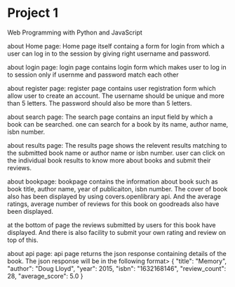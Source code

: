 # Project 1

Web Programming with Python and JavaScript

about Home page:
Home page itself containg a form for login from which a user can log in to the session by giving right username and password.

about login page:
login page contains login form which makes user to log in to session only if usernme and password match each other

about register page:
register page contains user registration form which allow user to create an account.
The username should be unique and more than 5 letters.
The password should also be more than 5 letters.

about search page:
The search page contains an input field by which a book can be searched.
one can search for a book by its name, author name, isbn number.

about results page:
The results page shows the relevent results matching to the submitted book name or author name or isbn number.
user can click on the individual book results to know more about books and submit their reviews.

about bookpage:
bookpage contains the information about book such as book title, author name, year of publicaiton, isbn number.
The cover of book also has been displayed by using covers.openlibrary api.
And the average ratings, average number of reviews for this book on goodreads also have been displayed.

at the bottom of page the reviews submitted by users for this book have displayed.
And there is also facility to submit your own rating and review on top of this.

about api page:
api page returns the json response containing details of the book.
The json response will be in the following format>
{
    "title": "Memory",
    "author": "Doug Lloyd",
    "year": 2015,
    "isbn": "1632168146",
    "review_count": 28,
    "average_score": 5.0
}